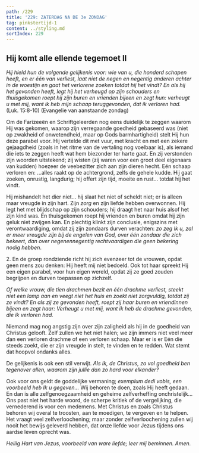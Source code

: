 ```yaml
---
path: /229
title: '229: ZATERDAG NA DE 3e ZONDAG'
tag: pinkstertijd-1
content: ../styling.md
sortIndex: 229
---
```


## Hij komt alle ellende tegemoet II

_Hij hield hun de volgende gelijkenis voor: wie van u, die honderd schapen heeft, en er één van verliest, laat niet de negen en negentig anderen achter in de woestijn en gaat het verlorene zoeken totdat hij het vindt? En als hij het gevonden heeft, legt hij het verheugd op zijn schouders en thuisgekomen roept hij zijn buren en vrienden bijeen en zegt hun: verheugt u met mij, want ik heb mijn schaap teruggevonden, dat ik verloren had._ (Luk. 15:8-10) (Evangelie van aanstaande zondag)

Om de Farizeeën en Schriftgeleerden nog eens duidelijk te zeggen waarom Hij was gekomen, waarop zijn verregaande goedheid gebaseerd was (niet op zwakheid of onwetendheid, maar op Gods barmhartigheid) stelt Hij hun deze parabel voor. Hij vertelde dit met vuur, met kracht en met een zekere gejaagdheid (zoals in het ritme van de vertaling nog voelbaar is), als iemand die iets te zeggen heeft wat hem biezonder ter harte gaat. En zij verstonden zijn woorden uitstekend; zij wisten (zij waren voor een groot deel eigenaars van kudden) hoezeer de veebezitter zich aan zijn dieren hecht. Eén schaap verloren en: ...alles raakt op de achtergrond, zelfs de gehele kudde. Hij gaat zoeken, onrustig, langdurig; hij offert zijn tijd, moeite en rust... totdat hij het vindt.

Hij mishandelt het dier niet... hij slaat het niet of scheldt niet; er is alleen maar vreugde in zijn hart. Zijn _zorg_ en zijn liefde hebben overwonnen. Hij legt het met blijdschap op zijn schouders; hij draagt het naar huis alsof het zijn kind was. En thuisgekomen roept hij vrienden en buren omdat hij zijn geluk niet zwijgen kan. En plechtig klinkt zijn conclusie, enigszins met verontwaardiging, omdat zij zijn zondaars durven verachten: _zo zeg Ik u, zal er meer vreugde zijn bij de engelen van God, over één zondaar die zich bekeert, dan over negenennegentig rechtvaardigen die geen bekering nodig hebben_.

2\. En de groep rondziende richt hij zich evenzeer tot de vrouwen, opdat geen mens zou denken: Hij heeft mij niet bedoeld. Ook tot haar spreekt Hij een eigen parabel, voor hun eigen wereld, opdat zij ze goed zouden begrijpen en durven toepassen op zichzelf.

_Of welke vrouw, die tien drachmen bezit en één drachme verliest, steekt niet een lamp aan en veegt niet het huis en zoekt niet zorgvuldig, totdat zij ze vindt? En als zij ze gevonden heeft, roept zij haar buren en vriendinnen bijeen en zegt haar: Verheugt u met mij, want ik heb de drachme gevonden, die ik verloren had._

Niemand mag nog angstig zijn over zijn zaligheid als hij in de goedheid van Christus gelooft. Zelf zullen we het niet halen; we zijn immers niet veel meer dan een verloren drachme of een verloren schaap. Maar er is er Eén die steeds zoekt, die er zijn vreugde in stelt, te vinden en te redden. Wat stemt dat hoopvol ondanks alles.

De gelijkenis is ook een stil verwijt. _Als Ik, de Christus, zo vol goedheid ben tegenover allen, waarom zijn jullie dan zo hard voor elkander?_

Ook voor ons geldt de goddelijke vermaning; _exemplum dedi vobis, een voorbeeld heb Ik u gegeven..._ Wij behoren te doen, zoals Hij heeft gedaan. En dan is alle zelfgenoegzaamheid en geheime zelfverheffing onchristelijk... Ons past niet het harde woord, de scherpe kritiek of de vergelijking, die vernederend is voor een medemens. Met Christus en zoals Christus behoren wij overal te troosten, aan te moedigen, te vergeven en te helpen. Het vraagt veel zelfverloochening; maar zonder zelfverloochening zullen wij nooit het bewijs geleverd hebben, dat onze liefde voor Jezus tijdens ons aardse leven oprecht was.

_Heilig Hart van Jezus, voorbeeld van ware liefde; leer mij beminnen. Amen._
